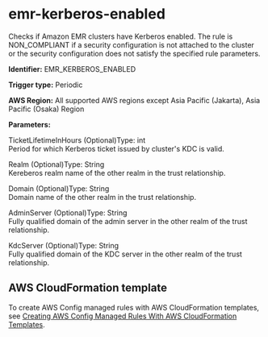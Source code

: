 # emr\-kerberos\-enabled<a name="emr-kerberos-enabled"></a>

Checks if Amazon EMR clusters have Kerberos enabled\. The rule is NON\_COMPLIANT if a security configuration is not attached to the cluster or the security configuration does not satisfy the specified rule parameters\.

**Identifier:** EMR\_KERBEROS\_ENABLED

**Trigger type:** Periodic

**AWS Region:** All supported AWS regions except Asia Pacific \(Jakarta\), Asia Pacific \(Osaka\) Region

**Parameters:**

TicketLifetimeInHours \(Optional\)Type: int  
Period for which Kerberos ticket issued by cluster's KDC is valid\.

Realm \(Optional\)Type: String  
Kereberos realm name of the other realm in the trust relationship\.

Domain \(Optional\)Type: String  
Domain name of the other realm in the trust relationship\.

AdminServer \(Optional\)Type: String  
Fully qualified domain of the admin server in the other realm of the trust relationship\.

KdcServer \(Optional\)Type: String  
Fully qualified domain of the KDC server in the other realm of the trust relationship\.

## AWS CloudFormation template<a name="w85aac12c32c17b9d301c15"></a>

To create AWS Config managed rules with AWS CloudFormation templates, see [Creating AWS Config Managed Rules With AWS CloudFormation Templates](aws-config-managed-rules-cloudformation-templates.md)\.